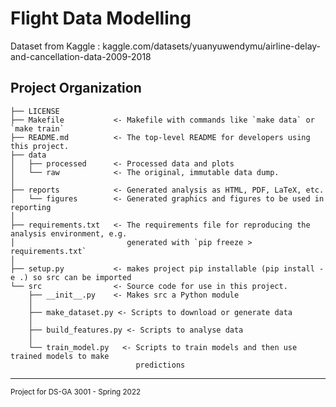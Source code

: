 Flight Data Modelling
==============================

Dataset from Kaggle : kaggle.com/datasets/yuanyuwendymu/airline-delay-and-cancellation-data-2009-2018

Project Organization
------------

    ├── LICENSE
    ├── Makefile           <- Makefile with commands like `make data` or `make train`
    ├── README.md          <- The top-level README for developers using this project.
    ├── data
    │   ├── processed      <- Processed data and plots
    │   └── raw            <- The original, immutable data dump.
    │
    ├── reports            <- Generated analysis as HTML, PDF, LaTeX, etc.
    │   └── figures        <- Generated graphics and figures to be used in reporting
    │
    ├── requirements.txt   <- The requirements file for reproducing the analysis environment, e.g.
    │                         generated with `pip freeze > requirements.txt`
    │
    ├── setup.py           <- makes project pip installable (pip install -e .) so src can be imported
    └── src                <- Source code for use in this project.
        ├── __init__.py    <- Makes src a Python module
        │
        ├── make_dataset.py <- Scripts to download or generate data
        │
        ├── build_features.py <- Scripts to analyse data
        │
        └── train_model.py   <- Scripts to train models and then use trained models to make
                                predictions


--------

<p><small>Project for DS-GA 3001 - Spring 2022</small></p>
